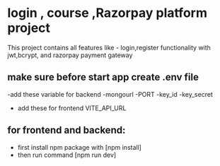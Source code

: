 # login , course ,Razorpay platform project

This project contains all features like - login,register functionality with jwt,bcrypt, and razorpay payment gateway

## make sure before start app create .env file 
-add these variable for backend
  -mongourl
  -PORT
  -key_id
  -key_secret

- add these for frontend
 VITE_API_URL


## for frontend and backend:
 - first install npm package with [npm install]
 - then run command [npm run dev]




